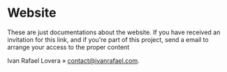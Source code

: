 Website
=======

These are just documentations about the website.
If you have received an invitation for this link, and if you're part of this project, send a email to arrange your access to the proper content

Ivan Rafael Lovera » <contact@ivanrafael.com>.
